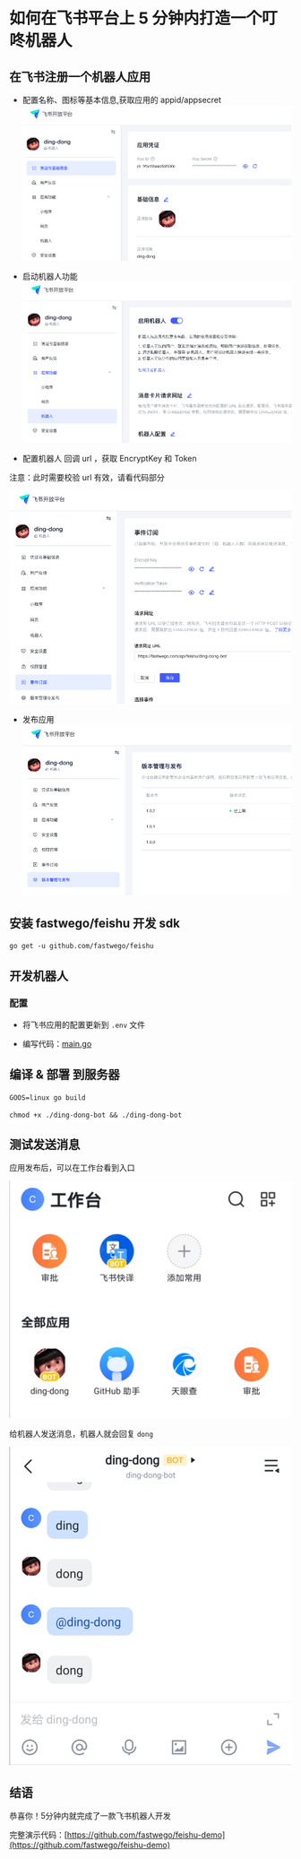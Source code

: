 # 如何在飞书平台上 5 分钟内打造一个叮咚机器人

## 在飞书注册一个机器人应用

- 配置名称、图标等基本信息,获取应用的 appid/appsecret
![](img/step-1-new-bot.png)

- 启动机器人功能
![](img/step-2-bot-enable.png)

- 配置机器人 回调 url ，获取 EncryptKey 和 Token

注意：此时需要校验 url 有效，请看代码部分

![](img/step-3-bot-event.png)

- 发布应用
![](img/step-4-bot-release.png)

## 安装 fastwego/feishu 开发 sdk

`go get -u github.com/fastwego/feishu`

## 开发机器人

### 配置

- 将飞书应用的配置更新到 `.env` 文件

- 编写代码：[main.go](main.go)

## 编译 & 部署 到服务器

`GOOS=linux go build`

`chmod +x ./ding-dong-bot && ./ding-dong-bot`

## 测试发送消息

应用发布后，可以在工作台看到入口

![](img/apps.jpg)


给机器人发送消息，机器人就会回复 `dong`

![](img/ding-dong.jpg)

## 结语

恭喜你！5分钟内就完成了一款飞书机器人开发

完整演示代码：[https://github.com/fastwego/feishu-demo](https://github.com/fastwego/feishu-demo)
